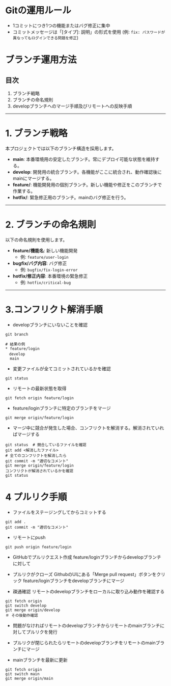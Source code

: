 # Gitの運用ルール
- 1コミットにつき1つの機能またはバグ修正に集中
- コミットメッセージは「[タイプ]: 説明」の形式を使用 (例: `fix: パスワードが異なってもログインできる問題を修正`)

# ブランチ運用方法

## 目次
1. ブランチ戦略
2. ブランチの命名規則
3. developブランチへのマージ手順及びリモートへの反映手順

---

# 1. ブランチ戦略

本プロジェクトでは以下のブランチ構造を採用します。

- **main**: 本番環境用の安定したブランチ。常にデプロイ可能な状態を維持する。
- **develop**: 開発用の統合ブランチ。各機能がここに統合され、動作確認後にmainにマージする。
- **feature/**: 機能開発用の個別ブランチ。新しい機能や修正をこのブランチで作業する。
- **hotfix/**: 緊急修正用のブランチ。mainのバグ修正を行う。

---

# 2. ブランチの命名規則

以下の命名規則を使用します。

- **feature/機能名**: 新しい機能開発
  - 例: `feature/user-login`
- **bugfix/バグ内容**: バグ修正
  - 例: `bugfix/fix-login-error`
- **hotfix/修正内容**: 本番環境の緊急修正
  - 例: `hotfix/critical-bug`

---

# 3.コンフリクト解消手順

- developブランチにいないことを確認
```
git branch

# 結果の例
* feature/login
　develop
  main
```

- 変更ファイルが全てコミットされているかを確認
```
git status
```

- リモートの最新状態を取得
```
git fetch origin feature/login
```

- feature/loginブランチに特定のブランチをマージ
```
git merge origin/feature/login
```

- マージ中に競合が発生した場合、コンフリクトを解消する。解消されていればマージする
```
git status  # 競合しているファイルを確認
git add <解消したファイル>
# 全てのコンフリクトを解消したら
git commit -m "適切なコメント"
git merge origin/feature/login
コンフリクトが解消されているかを確認
git status
```

# 4 プルリク手順

- ファイルをステージングしてからコミットする
```
git add .
git commit -m "適切なコメント"
```

- リモートにpush
```
git push origin feature/login
```

- GitHubでプルリクエスト作成
feature/loginブランチからdevelopブランチに対して

- プルリクがクローズ
GithubのUIにある「Merge pull request」ボタンをクリック
feature/loginブランチをdevelopブランチにマージ

- 疎通確認
リモートのdevelopブランチをローカルに取り込み動作を確認する
```
git fetch origin
git switch develop
git merge origin/develop
＃ その後動作確認
```

- 問題がなければリモートのdevelopブランチからリモートのmainブランチに対してプルリクを発行

- プルリクが閉じられたらリモートのdevelopブランチをリモートのmainブランチにマージ

- mainブランチを最新に更新
```
git fetch origin
git switch main
git merge origin/main
```
